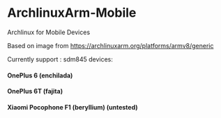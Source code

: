 # ArchlinuxArm-Mobile
Archlinux for Mobile Devices

Based on image from https://archlinuxarm.org/platforms/armv8/generic

Currently support :
 sdm845 devices:
   #### OnePlus 6 (enchilada)
   #### OnePlus 6T (fajita)
   #### Xiaomi Pocophone F1 (beryllium) (untested)

